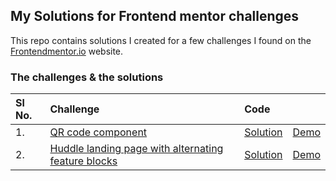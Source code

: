 ## My Solutions for Frontend mentor challenges
This repo contains solutions I created for a few challenges I found on the [Frontendmentor.io](https://www.frontendmentor.io/) website.


### The challenges & the solutions
| Sl No.|Challenge | Code     |          |
| :---- |:-------- | :------- | :------- | 
| 1.    |[QR code component](https://www.frontendmentor.io/challenges/qr-code-component-iux_sIO_H)|[Solution](https://github.com/nithincspnr/frontendmentor-challenges/tree/main/qr-code-component)| [Demo](https://nithincspnr.github.io/frontendmentor-challenges/qr-code-component/)|
| 2.    |[Huddle landing page with alternating feature blocks](https://www.frontendmentor.io/challenges/huddle-landing-page-with-alternating-feature-blocks-5ca5f5981e82137ec91a5100/hub)|[Solution](https://github.com/nithincspnr/frontendmentor-challenges/tree/main/qr-code-component)| [Demo](https://nithincspnr.github.io/frontendmentor-challenges/huddle-landing-page/)|
